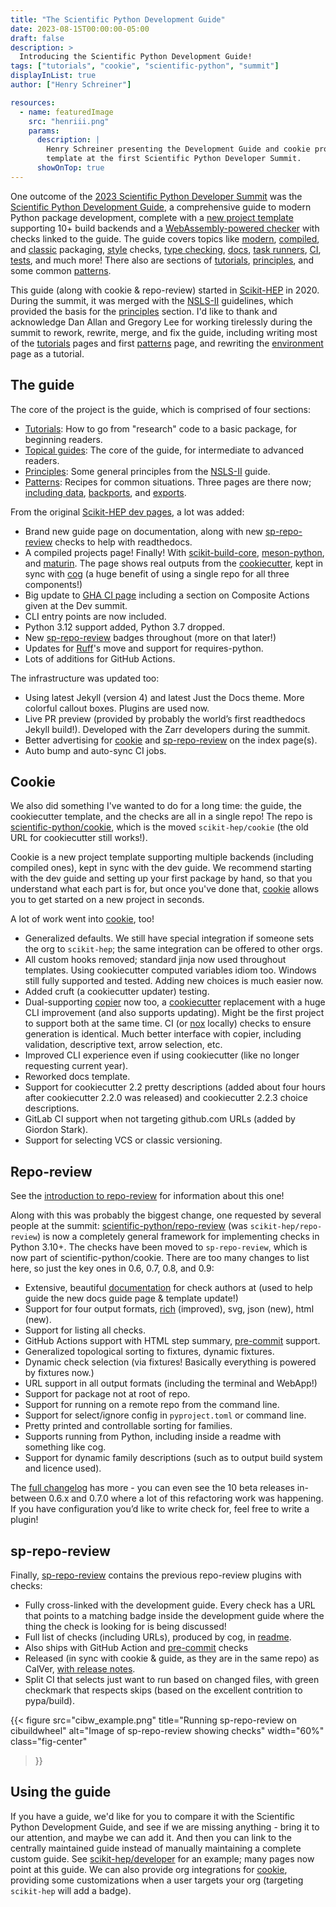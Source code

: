 ```yaml
---
title: "The Scientific Python Development Guide"
date: 2023-08-15T00:00:00-05:00
draft: false
description: >
  Introducing the Scientific Python Development Guide!
tags: ["tutorials", "cookie", "scientific-python", "summit"]
displayInList: true
author: ["Henry Schreiner"]

resources:
  - name: featuredImage
    src: "henriii.png"
    params:
      description: |
        Henry Schreiner presenting the Development Guide and cookie project
        template at the first Scientific Python Developer Summit.
      showOnTop: true
---
```


One outcome of the
[2023 Scientific Python Developer Summit](https://scientific-python.org/summits/developer/2023/)
was the [Scientific Python Development Guide][], a comprehensive guide to modern
Python package development, complete with a [new project template][cookie]
supporting 10+ build backends and a [WebAssembly-powered checker][sp-repo-review]
with checks linked to the guide. The guide covers topics like [modern][],
[compiled][], and [classic][] packaging, [style][] checks, [type
checking][mypy], [docs][], [task runners][], [CI][gha_basic], [tests][pytest],
and much more! There also are sections of [tutorials][], [principles][], and
some common [patterns][].

This guide (along with cookie & repo-review) started in [Scikit-HEP][] in 2020.
During the summit, it was merged with the [NSLS-II][] guidelines, which provided
the basis for the [principles][] section. I'd like to thank and acknowledge Dan
Allan and Gregory Lee for working tirelessly during the summit to rework,
rewrite, merge, and fix the guide, including writing most of the [tutorials][]
pages and first [patterns][] page, and rewriting the [environment][] page as a
tutorial.

<!--more-->

## The guide

The core of the project is the guide, which is comprised of four sections:

- [Tutorials][]: How to go from "research" code to a basic package, for
  beginning readers.
- [Topical guides][topics]: The core of the guide, for intermediate to advanced
  readers.
- [Principles][]: Some general principles from the [NSLS-II][] guide.
- [Patterns][]: Recipes for common situations. Three pages are there now;
  [including data][], [backports][], and [exports][].

From the original [Scikit-HEP dev pages][], a lot was added:

- Brand new guide page on documentation, along with new [sp-repo-review][] checks to
  help with readthedocs.
- A compiled projects page! Finally! With [scikit-build-core][],
  [meson-python][], and [maturin][]. The page shows real outputs from the
  [cookiecutter][], kept in sync with [cog][] (a huge benefit of using a single
  repo for all three components!)
- Big update to [GHA CI page][gha_basic] including a section on Composite
  Actions given at the Dev summit.
- CLI entry points are now included.
- Python 3.12 support added, Python 3.7 dropped.
- New [sp-repo-review][] badges throughout (more on that later!)
- Updates for [Ruff][]'s move and support for requires-python.
- Lots of additions for GitHub Actions.

The infrastructure was updated too:

- Using latest Jekyll (version 4) and latest Just the Docs theme. More colorful
  callout boxes. Plugins are used now.
- Live PR preview (provided by probably the world’s first readthedocs Jekyll
  build!). Developed with the Zarr developers during the summit.
- Better advertising for [cookie][] and [sp-repo-review][] on the index page(s).
- Auto bump and auto-sync CI jobs.

## Cookie

We also did something I've wanted to do for a long time: the guide, the
cookiecutter template, and the checks are all in a single repo! The repo is
[scientific-python/cookie][cookie], which is the moved `scikit-hep/cookie` (the
old URL for cookiecutter still works!).

Cookie is a new project template supporting multiple backends (including
compiled ones), kept in sync with the dev guide. We recommend starting with
the dev guide and setting up your first package by hand, so that you understand
what each part is for, but once you've done that, [cookie][] allows you to get
started on a new project in seconds.

A lot of work went into [cookie][], too!

- Generalized defaults. We still have special integration if someone sets the
  org to `scikit-hep`; the same integration can be offered to other orgs.
- All custom hooks removed; standard jinja now used throughout templates. Using
  cookiecutter computed variables idiom too. Windows still fully supported and
  tested. Adding new choices is much easier now.
- Added cruft (a cookiecutter updater) testing.
- Dual-supporting [copier][] now too, a [cookiecutter][] replacement with a huge
  CLI improvement (and also supports updating). Might be the first project to
  support both at the same time. CI (or [nox][] locally) checks to ensure
  generation is identical. Much better interface with copier, including
  validation, descriptive text, arrow selection, etc.
- Improved CLI experience even if using cookiecutter (like no longer requesting
  current year).
- Reworked docs template.
- Support for cookiecutter 2.2 pretty descriptions (added about four hours after
  cookiecutter 2.2.0 was released) and cookiecutter 2.2.3 choice descriptions.
- GitLab CI support when not targeting github.com URLs (added by Giordon Stark).
- Support for selecting VCS or classic versioning.

## Repo-review

See the [introduction to repo-review](https://iscinumpy.dev/post/repo-review/)
for information about this one!

Along with this was probably the biggest change, one requested by several people
at the summit: [scientific-python/repo-review][repo-review] (was
`scikit-hep/repo-review`) is now a completely general framework for implementing
checks in Python 3.10+. The checks have been moved to `sp-repo-review`, which is
now part of scientific-python/cookie. There are too many changes to list here,
so just the key ones in 0.6, 0.7, 0.8, and 0.9:

- Extensive, beautiful [documentation](https://repo-review.readthedocs.io) for
  check authors at (used to help guide the new docs guide page & template
  update!)
- Support for four output formats, [rich][] (improved), svg, json (new), html
  (new).
- Support for listing all checks.
- GitHub Actions support with HTML step summary, [pre-commit][] support.
- Generalized topological sorting to fixtures, dynamic fixtures.
- Dynamic check selection (via fixtures! Basically everything is powered by
  fixtures now.)
- URL support in all output formats (including the terminal and WebApp!)
- Support for package not at root of repo.
- Support for running on a remote repo from the command line.
- Support for select/ignore config in `pyproject.toml` or command line.
- Pretty printed and controllable sorting for families.
- Supports running from Python, including inside a readme with something like
  cog.
- Support for dynamic family descriptions (such as to output build system and
  licence used).

The
[full changelog](https://repo-review.readthedocs.io/en/latest/changelog.html)
has more - you can even see the 10 beta releases in-between 0.6.x and 0.7.0
where a lot of this refactoring work was happening. If you have configuration
you’d like to write check for, feel free to write a plugin!

## sp-repo-review

Finally, [sp-repo-review][] contains the previous repo-review plugins with checks:

- Fully cross-linked with the development guide. Every check has a URL that
  points to a matching badge inside the development guide where the thing the
  check is looking for is being discussed!
- Full list of checks (including URLs), produced by cog, in
  [readme](https://pypi.org/p/sp-repo-review).
- Also ships with GitHub Action and [pre-commit][] checks
- Released (in sync with cookie & guide, as they are in the same repo) as
  CalVer,
  [with release notes](https://github.com/scientific-python/cookie/releases).
- Split CI that selects just want to run based on changed files, with green
  checkmark that respects skips (based on the excellent contrition to
  pypa/build).

<!-- prettier-ignore-start -->
{{< figure
  src="cibw_example.png"
  title="Running sp-repo-review on cibuildwheel"
  alt="Image of sp-repo-review showing checks"
  width="60%"
  class="fig-center"
>}}
<!-- prettier-ignore-end -->

## Using the guide

If you have a guide, we'd like for you to compare it with the Scientific Python
Development Guide, and see if we are missing anything - bring it to our
attention, and maybe we can add it. And then you can link to the centrally
maintained guide instead of manually maintaining a complete custom guide. See
[scikit-hep/developer][] for an example; many pages now point at this guide.
We can also provide org integrations for [cookie][], providing some
customizations when a user targets your org (targeting `scikit-hep` will add a
badge).

[style]: https://learn.scientific-python.org/development/guides/style/
[mypy]: https://learn.scientific-python.org/development/guides/mypy/
[modern]: https://learn.scientific-python.org/development/guides/packaging-simple/
[compiled]: https://learn.scientific-python.org/development/guides/packaging-compiled/
[classic]: https://learn.scientific-python.org/development/guides/packaging-classic/
[gha_basic]: https://learn.scientific-python.org/development/guides/gha-basic/
[pytest]: https://learn.scientific-python.org/development/guides/pytest/
[docs]: https://learn.scientific-python.org/development/guides/docs/
[topics]: https://learn.scientific-python.org/development/guides/
[task runners]: https://learn.scientific-python.org/development/guides/tasks/
[tutorials]: https://learn.scientific-python.org/development/tutorials/
[principles]: https://learn.scientific-python.org/development/principles/
[patterns]: https://learn.scientific-python.org/development/patterns/
[nsls-ii]: https://nsls-ii.github.io/
[environment]: https://learn.scientific-python.org/development/tutorials/dev-environment/
[including data]: https://learn.scientific-python.org/development/patterns/data-files/
[backports]: https://learn.scientific-python.org/development/patterns/backports/
[exports]: https://learn.scientific-python.org/development/patterns/exports/
[scikit-hep]: https://scikit-hep.org
[scikit-hep/developer]: https://scikit-hep.org/developer
[2023 scientific python developer summit]: https://scientific-python.org/summits/developer/2023
[scientific python development guide]: https://learn.scientific-python.org/development
[cookie]: https://github.com/scientific-python/cookie
[repo-review]: https://github.com/scientific-python/repo-review
[sp-repo-review]: https://learn.scientific-python.org/development/guides/repo-review
[scikit-hep dev pages]: https://scikit-hep.org/developer
[scikit-build-core]: https://scikit-build-core.readthedocs.io
[meson-python]: https://meson-python.readthedocs.io
[maturin]: https://www.maturin.rs
[cookiecutter]: https://www.cookiecutter.io
[copier]: https://copier.readthedocs.io
[ruff]: https://beta.ruff.rs
[cog]: https://nedbatchelder.com/code/cog
[nox]: https://nox.thea.codes
[pre-commit]: https://pre-commit.com
[rich]: https://rich.readthedocs.io
